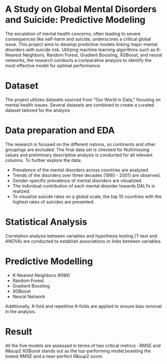 # A Study on Global Mental Disorders and Suicide: Predictive Modeling

The escalation of mental health concerns, often leading to severe consequences like self-harm and suicide, underscores a critical global issue. This project aims to develop predictive models linking major mental disorders with suicide risk. Utilizing machine learning algorithms such as K-Nearest Neighbors, Random Forest, Gradient Boosting, XGBoost, and neural networks, the research conducts a comparative analysis to identify the most effective model for optimal performance.

# Dataset
The project utilizes datasets sourced from "Our World in Data," focusing on mental health issues. Several datasets are combined to create a curated dataset tailored for the analysis

# Data preparation and EDA
The research is focused on the different nations, so continents and other groupings are excluded. The final data set is checked for Null/missing values and preliminary
descriptive analysis is conducted for all relevant columns. To further explore the data: 

- Prevalence of the mental disorders across countries are analyzed
- Trends of the disorders over three decades (1990 - 2001) are observed.
- Gender-specific prevalence of mental disorders are visualized.
- The individual contribution of each mental disorder towards DALYs is realized.
- To visualize suicide rates on a global scale, the top 10 countries with the highest rates of suicides are presented.

# Statistical Analysis
Correlation analysis between variables and hypothesis testing (T-test and ANOVA) are conducted to establish associations or links between variables.

# Predictive Modelling
- K-Nearest Neighbors (KNN)
- Random Forest
- Gradient Boosting
- XGBoost
- Neural Network

Additionally, K-fold and repetitive K-folds are applied to ensure bias removal in the analysis.

# Result
All the five models are assessed in terms of two critical metrics : RMSE and R&sup2
XGBoost stands out as the top-performing model,boasting the lowest RMSE and a near-perfect R&sup2 score.



 
 


